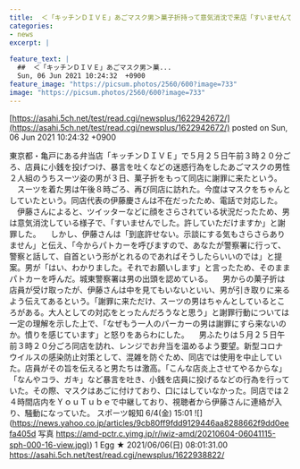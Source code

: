 ```yaml
---
title:  ＜「キッチンＤＩＶＥ」あごマスク男＞菓子折持って意気消沈で来店「すいませんでした。許していただけますか★3  
categories:
- news
excerpt: |
  
feature_text: |
  ##  ＜「キッチンＤＩＶＥ」あごマスク男＞菓...
  Sun, 06 Jun 2021 10:24:32  +0900
feature_image: "https://picsum.photos/2560/600?image=733"
image: "https://picsum.photos/2560/600?image=733"
---
```


[https://asahi.5ch.net/test/read.cgi/newsplus/1622942672/](https://asahi.5ch.net/test/read.cgi/newsplus/1622942672/)
posted on Sun, 06 Jun 2021 10:24:32  +0900

<!--more-->

東京都・亀戸にある弁当店「キッチンＤＩＶＥ」で５月２５日午前３時２０分ごろ、店員に小銭を投げつけ、暴言を吐くなどの迷惑行為をしたあごマスクの男性２人組のうちスーツ姿の男が３日、菓子折をもって同店に謝罪に来たという。 　スーツを着た男は午後８時ごろ、再び同店に訪れた。今度はマスクをちゃんとしていたという。同店代表の伊藤慶さんは不在だったため、電話で対応した。 　伊藤さんによると、ツイッターなどに顔をさらされている状況だったため、男は意気消沈している様子で、「すいませんでした。許していただけますか」と謝罪した。 　しかし、伊藤さんは「到底許せない。示談にする気もさらさらありません」と伝え、「今からパトカーを呼びますので、あなたが警察署に行って、警察と話して、自首という形がとれるのであればそうしたらいいのでは」と提案。男が「はい、わかりました。それでお願いします」と言ったため、そのままパトカーを呼んだ。城東警察署は男の出頭を認めている。 　男からの菓子折は店員が受け取ったが、伊藤さんは中を見てもいないといい、男が引き取りに来るよう伝えてあるという。「謝罪に来ただけ、スーツの男はちゃんとしているところがある。大人としての対応をとったんだろうなと思う」と謝罪行動については一定の理解を示した上で、「なぜもう一人のパーカーの男は謝罪にすら来ないのか。憤りを感じています」と怒りをあらわにした。 　男ふたりは５月２５日午前３時２０分ごろ同店を訪れ、レンジでお弁当を温めるよう要望。新型コロナウイルスの感染防止対策として、混雑を防ぐため、同店では使用を中止していた。店員がその旨を伝えると男たちは激高。「こんな店炎上させてやるからな」「なんやコラ、ガキ」など暴言を吐き、小銭を店員に投げるなどの行為を行っていた。その際、マスクはあごに付けており、口にはしていなかった。同店では２４時間店内をＹｏｕＴｕｂｅで中継しており、視聴者から伊藤さんに連絡が入り、騒動になっていた。 スポーツ報知 6/4(金) 15:01 ![](https://news.yahoo.co.jp/articles/9cb80ff9fdd9129446aa8288662f9dd0eefa405d 写真 [https://amd-pctr.c.yimg.jp/r/iwiz-amd/20210604-06041115-sph-000-16-view.jpg)](https://amd-pctr.c.yimg.jp/r/iwiz-amd/20210604-06041115-sph-000-16-view.jpg)) 1 Egg ★ 2021/06/06(日) 08:01:31.00 https://asahi.5ch.net/test/read.cgi/newsplus/1622938822/
